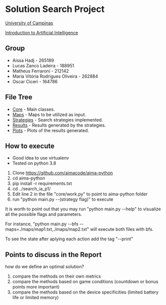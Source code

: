 # Solution Search Project
[University of Campinas](https://www.unicamp.br/unicamp/)

[Introduction to Artificial Intelligence](https://www.dac.unicamp.br/portal/caderno-de-horarios/2020/1/S/P/IC/MO416)

## Group

* Aissa Hadj - 265189
* Lucas Zanco Ladeira - 188951
* Matheus Ferraroni - 212142
* Maria Vitória Rodrigues Oliveira - 262884
* Oscar Ciceri - 164786

## File Tree

* [Core](https://github.com/lucaslzl/search_ia_p1/tree/master/core) - Main classes.
* [Maps](https://github.com/lucaslzl/search_ia_p1/tree/master/maps) - Maps to be utilized as input.
* [Strategies](https://github.com/lucaslzl/search_ia_p1/tree/master/strategies) - Search strategies implemented.
* [Results](https://github.com/lucaslzl/search_ia_p1/tree/master/results) - Results generated by the strategies.
* [Plots](https://github.com/lucaslzl/search_ia_p1/tree/master/plots) - Plots of the results generated.



## How to execute

* Good idea to use virtualenv
* Tested on python 3.8

1. Clone https://github.com/aimacode/aima-python
2. cd aima-python
3. pip install -r requirements.txt
4. cd ../search_ia_p1/
5. Edit line 2 in the file "core/work.py" to point to aima-python folder
6. run "python main.py --(strategy flag)" to execute

It is worth to point out that you may run "python main.py --help" to visualize all the possible flags and parameters.


For instance, "python main.py --bfs --maps=./maps/map1.txt,./maps/map2.txt" will execute both files with bfs.

To see the state after aplying each action add the tag "--print"


## Points to discuss in the Report

how do we define an optimal solution?

1. compare the methods on their own metrics
2. compare the methods based on game conditions (countdown or bonus points more important)
3. compare the methods based on the device specificities (limited battery life or limited memory)
